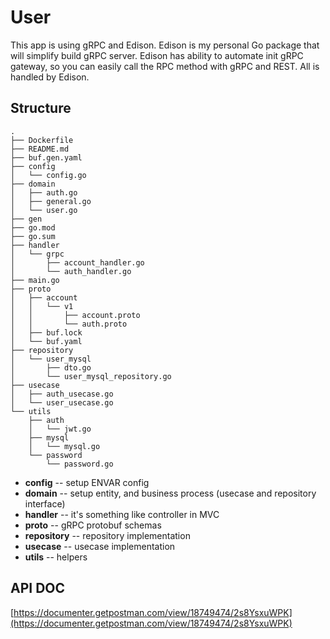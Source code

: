 # User

This app is using gRPC and Edison. Edison is my personal Go package that will simplify build gRPC server. Edison has ability to automate init gRPC gateway, so you can easily call the RPC method with gRPC and REST. All is handled by Edison.

## Structure

```
.
├── Dockerfile
├── README.md
├── buf.gen.yaml
├── config
│   └── config.go
├── domain
│   ├── auth.go
│   ├── general.go
│   └── user.go
├── gen
├── go.mod
├── go.sum
├── handler
│   └── grpc
│       ├── account_handler.go
│       └── auth_handler.go
├── main.go
├── proto
│   ├── account
│   │   └── v1
│   │       ├── account.proto
│   │       └── auth.proto
│   ├── buf.lock
│   └── buf.yaml
├── repository
│   └── user_mysql
│       ├── dto.go
│       └── user_mysql_repository.go
├── usecase
│   ├── auth_usecase.go
│   └── user_usecase.go
└── utils
    ├── auth
    │   └── jwt.go
    ├── mysql
    │   └── mysql.go
    └── password
        └── password.go
```

- **config** -- setup ENVAR config
- **domain** -- setup entity, and business process (usecase and repository interface)
- **handler** -- it's something like controller in MVC
- **proto** -- gRPC protobuf schemas
- **repository** -- repository implementation
- **usecase** -- usecase implementation
- **utils** -- helpers

## API DOC
[https://documenter.getpostman.com/view/18749474/2s8YsxuWPK](https://documenter.getpostman.com/view/18749474/2s8YsxuWPK)